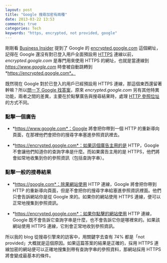 ```yaml
---
layout: post
title: "Google 搜尋加密有兩種"
date: 2013-03-22 13:53
comments: true
categories: Tech
keywords: "https, encrypted, not provided, google"
---
```

剛剛看 [Business Insider][1] 提到了 Google 的 [encrypted.google.com](https://encrypted.google.com/) 這個網址，記得在 Google 還沒有對已登入用戶全面預設用 [HTTPS][2] 連線以前，*encrypted.google.com* 是專門用來使用 HTTPS 的網址，也就是當連線到 *https://www.google.com* 時會被自動跳轉到 *https://encrypted.google.com*。

既然現在 Google 對於已登入的用戶已經預設用 HTTPS 連線，那這個東西還留著幹嘛？所以[問一下 Google 找答案](http://security.stackexchange.com/questions/32367/what-is-the-difference-between-https-google-com-and-https-encrypted-google-c)，原來 *encrypted.google.com* 另有其他特異功能，兩者之間的差異，主要在於點擊廣告與搜尋結果時，處理 [HTTP 參照位址][3]的方式不同。

<!-- more -->

### 點擊一個廣告

* *https://www.google.com*：Google 將會把你帶到一個 HTTP 的重新導向頁面，在那裡他們會把你的搜尋字串塞進參照資訊裡去。

* *https://encrypted.google.com*：如果這個廣告主用的是 HTTP，Google 不會讓他們知道你的查詢字串是什麼。而如果廣告主用的是 HTTPS，他們將會如常地收集到你的參照資訊（包括查詢字串）。

### 點擊一般的搜尋結果

* *https://google.com*：除果網站使用 HTTP 連線，Google 將會把你帶到 HTTP 的重新導向頁面，但是不會把你的搜尋字串給塞進參照資訊裡面。他們只會告訴網站你是從 Google 來的。如果你的網站使用 HTTPS 連線，便可以正常地搜集到參照資訊。

* *https://encrypted.google.com*：如果你點擊的網站使用 HTTP 連線，Google 既不會告訴它查詢字串是什麼，也不會告訴它你是哪裡來的。如果該網站使用 HTTPS 連線，它則會正常地收到參照資訊。

所以我的 blog 從搜尋引擎來的訪客中，用關鍵字去查有 74% 都是「not provided」大概就是這個原因。如果這篇答案的結果是正確的，採用 HTTPS 連線加密的網站便可以正確地搜集到帶有查詢字串的參照資料，那網站採用 HTTPS 將會變成最基本的條件。

[1]: http://www.businessinsider.com/google-products-youve-never-heard-of-2013-3#encryptedgooglecom-is-a-more-secure-way-to-search-for-things-encrypted-uses-secure-sockets-layer-ssl-which-is-the-same-security-that-banks-use-online-11
[2]: http://en.wikipedia.org/wiki/HTTP_Secure
[3]: https://zh.wikipedia.org/wiki/HTTP%E5%8F%82%E7%85%A7%E4%BD%8D%E5%9D%80